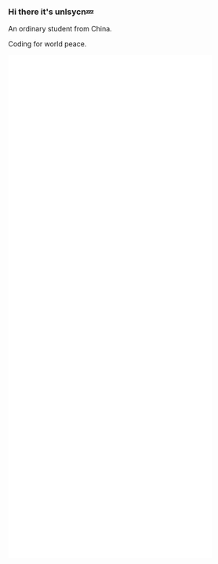 ### Hi there it's unlsycn💤

An ordinary student from China.

Coding for world peace.

<picture>
  <img src="https://raw.githubusercontent.com/unlsycn/unlsycn/ci-generated-metrics/github-metrics.svg" alt="Metrics">
</picture>

